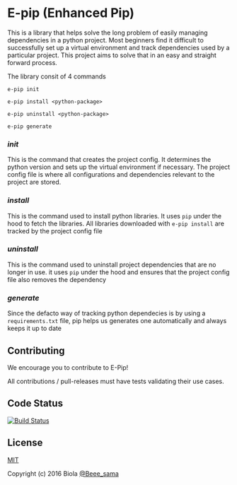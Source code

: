 # E-pip (Enhanced Pip)

This is a library that helps solve the long problem of easily managing
dependencies in a python project. Most beginners find it difficult to 
successfully set up a virtual environment and track dependencies used by a particular
project. This project aims to solve that in an easy and straight forward process.

The library consit of 4 commands

    e-pip init

    e-pip install <python-package>

    e-pip uninstall <python-package>

    e-pip generate

### *init*
This is the command that creates the project config. It determines the python version
and sets up the virtual environment if necessary. The project config file is where all
configurations and dependencies relevant to the project are stored.


### *install*
This is the command used to install python libraries. It uses `pip` under the hood to fetch
the libraries. All libraries downloaded with `e-pip install` are tracked by the project config file


### *uninstall*
This is the command used to uninstall project dependencies that are no longer in use. it uses `pip`
under the hood and ensures that the project config file also removes the dependency

### *generate*
Since the defacto way of tracking python dependecies is by using a `requirements.txt` file, pip helps us 
generates one automatically and always keeps it up to date

## Contributing

We encourage you to contribute to E-Pip! 

All contributions / pull-releases must have tests validating their use cases. 

## Code Status

[![Build Status](https://travis-ci.org/rails/rails.svg?branch=master)](https://travis-ci.org/rails/rails)

## License

[MIT](http://opensource.org/licenses/MIT)

Copyright (c) 2016 Biola [@Beee_sama](https://twitter.com/Beee_sama)
